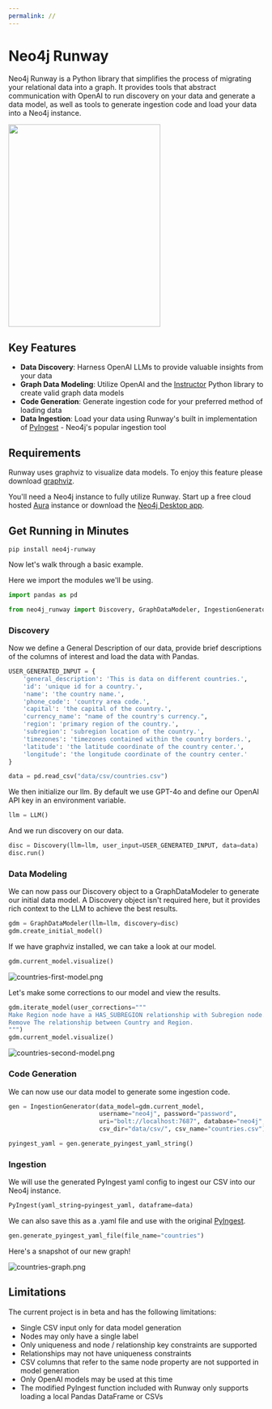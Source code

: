 ```yaml
---
permalink: //
---
```


# Neo4j Runway
Neo4j Runway is a Python library that simplifies the process of migrating your relational data into a graph. It provides tools that abstract communication with OpenAI to run discovery on your data and generate a data model, as well as tools to generate ingestion code and load your data into a Neo4j instance.

<img src="./assets/images/neo4j-runway-logo.webp" width=300 height=400> 



## Key Features

- **Data Discovery**: Harness OpenAI LLMs to provide valuable insights from your data
- **Graph Data Modeling**: Utilize OpenAI and the [Instructor](https://github.com/jxnl/instructor) Python library to create valid graph data models
- **Code Generation**: Generate ingestion code for your preferred method of loading data
- **Data Ingestion**: Load your data using Runway's built in implementation of [PyIngest](https://github.com/neo4j-field/pyingest) - Neo4j's popular ingestion tool

## Requirements
Runway uses graphviz to visualize data models. To enjoy this feature please download [graphviz](https://www.graphviz.org/download/).

You'll need a Neo4j instance to fully utilize Runway. Start up a free cloud hosted [Aura](https://console.neo4j.io) instance or download the [Neo4j Desktop app](https://neo4j.com/download/).

## Get Running in Minutes

```
pip install neo4j-runway
```

Now let's walk through a basic example.

Here we import the modules we'll be using.
```Python
import pandas as pd

from neo4j_runway import Discovery, GraphDataModeler, IngestionGenerator, LLM, PyIngest

```
### Discovery
Now we define a General Description of our data, provide brief descriptions of the columns of interest and load the data with Pandas.
```Python
USER_GENERATED_INPUT = {
    'general_description': 'This is data on different countries.',
    'id': 'unique id for a country.',
    'name': 'the country name.',
    'phone_code': 'country area code.',
    'capital': 'the capital of the country.',
    'currency_name': "name of the country's currency.",
    'region': 'primary region of the country.',
    'subregion': 'subregion location of the country.',
    'timezones': 'timezones contained within the country borders.',
    'latitude': 'the latitude coordinate of the country center.',
    'longitude': 'the longitude coordinate of the country center.'
}

data = pd.read_csv("data/csv/countries.csv")
```

We then initialize our llm. By default we use GPT-4o and define our OpenAI API key in an environment variable.
```Python
llm = LLM()
```

And we run discovery on our data.
```Python
disc = Discovery(llm=llm, user_input=USER_GENERATED_INPUT, data=data)
disc.run()
```

### Data Modeling
We can now pass our Discovery object to a GraphDataModeler to generate our initial data model. A Discovery object isn't required here, but it provides rich context to the LLM to achieve the best results.
```Python
gdm = GraphDataModeler(llm=llm, discovery=disc)
gdm.create_initial_model()
```
If we have graphviz installed, we can take a look at our model.
```Python
gdm.current_model.visualize()
```
![countries-first-model.png](./assets/images/countries-first-model.png)

Let's make some corrections to our model and view the results.
```Python
gdm.iterate_model(user_corrections="""
Make Region node have a HAS_SUBREGION relationship with Subregion node. 
Remove The relationship between Country and Region.
""")
gdm.current_model.visualize()
```
![countries-second-model.png](./assets/images/countries-second-model.png)

### Code Generation
We can now use our data model to generate some ingestion code.

```Python
gen = IngestionGenerator(data_model=gdm.current_model, 
                         username="neo4j", password="password", 
                         uri="bolt://localhost:7687", database="neo4j", 
                         csv_dir="data/csv/", csv_name="countries.csv")

pyingest_yaml = gen.generate_pyingest_yaml_string()

```
### Ingestion
We will use the generated PyIngest yaml config to ingest our CSV into our Neo4j instance. 
```Python
PyIngest(yaml_string=pyingest_yaml, dataframe=data)
```
We can also save this as a .yaml file and use with the original [PyIngest](https://github.com/neo4j-field/pyingest).
```Python
gen.generate_pyingest_yaml_file(file_name="countries")
```
Here's a snapshot of our new graph!

![countries-graph.png](./assets/images/countries-graph-white-background.png)

## Limitations
The current project is in beta and has the following limitations:
- Single CSV input only for data model generation
- Nodes may only have a single label
- Only uniqueness and node / relationship key constraints are supported
- Relationships may not have uniqueness constraints
- CSV columns that refer to the same node property are not supported in model generation
- Only OpenAI models may be used at this time
- The modified PyIngest function included with Runway only supports loading a local Pandas DataFrame or CSVs


